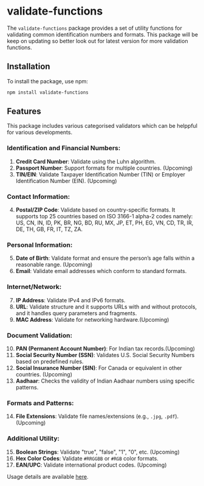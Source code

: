 # validate-functions

The `validate-functions` package provides a set of utility functions for validating common identification numbers and formats. This package will be keep on updating so better look out for latest version for more validation functions.

## Installation

To install the package, use npm:

```bash
npm install validate-functions
```

## Features
This package includes various categorised validators which can be helppful for various developments.

### Identification and Financial Numbers:
1. **Credit Card Number**: Validate using the Luhn algorithm.
2. **Passport Number**: Support formats for multiple countries. (Upcoming)
3. **TIN/EIN**: Validate Taxpayer Identification Number (TIN) or Employer Identification Number (EIN). (Upcoming)

### Contact Information:
4. **Postal/ZIP Code**: Validate based on country-specific formats. It supports top 25 countries based on ISO 3166-1 alpha-2 codes namely: US, CN, IN, ID, PK, BR, NG, BD, RU, MX, JP, ET, PH, EG, VN, CD, TR, IR, DE, TH, GB, FR, IT, TZ, ZA.

### Personal Information:
5. **Date of Birth**: Validate format and ensure the person’s age falls within a reasonable range. (Upcoming)
6. **Email**: Validate email addresses which conform to standard formats.

### Internet/Network:
7. **IP Address**: Validate IPv4 and IPv6 formats.
8. **URL**: Validate structure and it supports URLs with and without protocols, and it handles query parameters and fragments.
9. **MAC Address**: Validate for networking hardware.(Upcoming)

### Document Validation:
10. **PAN (Permanent Account Number)**: For Indian tax records.(Upcoming)
11. **Social Security Number (SSN)**: Validates U.S. Social Security Numbers based on predefined rules.
12. **Social Insurance Number (SIN)**: For Canada or equivalent in other countries. (Upcoming)
13. **Aadhaar**: Checks the validity of Indian Aadhaar numbers using specific patterns.

### Formats and Patterns:
14. **File Extensions**: Validate file names/extensions (e.g., `.jpg`, `.pdf`). (Upcoming)

### Additional Utility:
15. **Boolean Strings**: Validate "true", "false", "1", "0", etc. (Upcoming)
16. **Hex Color Codes**: Validate `#RRGGBB` or `#RGB` color formats.
17. **EAN/UPC**: Validate international product codes. (Upcoming)


Usage details are available [here](./USAGE_DETAILS.md).